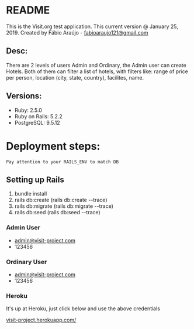 # README

This is the Visit.org test application. This current version @ January 25, 2019. Created by Fábio Araújo - fabioaraujo121@gmail.com

## Desc:
There are 2 levels of users Admin and Ordinary, the Admin user can create Hotels.
Both of them can filter a list of hotels, with filters like: range of price per person, location (city, state, country), facilites, name.

## Versions:
* Ruby: 2.5.0
* Ruby on Rails: 5.2.2
* PostgreSQL: 9.5.12

# Deployment steps:
	Pay attention to your RAILS_ENV to match DB

## Setting up Rails
1. bundle install
2. rails db:create (rails db:create --trace)
3. rails db:migrate (rails db:migrate --trace)
4. rails db:seed (rails db:seed --trace)

### Admin User
* admin@visit-project.com
* 123456

### Ordinary User
* admin@visit-project.com
* 123456

### Heroku
It's up at Heroku, just click below and use the above credentials


[visit-project.herokuapp.com/](https://visit-project.herokuapp.com/)